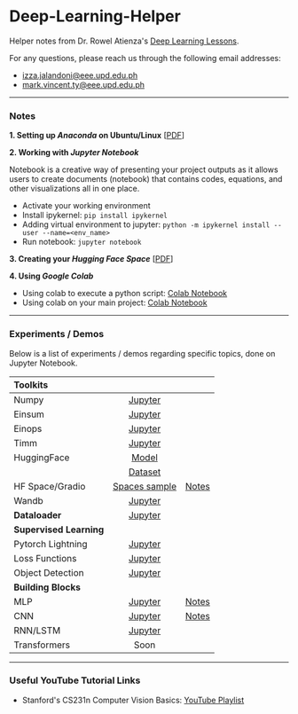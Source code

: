 # Deep-Learning-Helper
Helper notes from Dr. Rowel Atienza's <a href="https://github.com/roatienza/Deep-Learning-Experiments">Deep Learning Lessons</a>.

For any questions, please reach us through the following email addresses:
  - izza.jalandoni@eee.upd.edu.ph
  - mark.vincent.ty@eee.upd.edu.ph

---

### Notes
**1. Setting up *Anaconda* on Ubuntu/Linux** [[PDF](Notes/Setting-up%20Anaconda%20for%20Ubuntu_Linux.pdf)]


**2. Working with *Jupyter Notebook***

Notebook is a creative way of presenting your project outputs as it allows users to create documents (notebook) that contains codes, equations, and other visualizations all in one place.

  - Activate your working environment
  - Install ipykernel: `pip install ipykernel`
  - Adding virtual environment to jupyter: `python -m ipykernel install --user --name=<env_name>`
  - Run notebook: `jupyter notebook`

**3. Creating your *Hugging Face Space*** [[PDF](Notes/HuggingFace_Spaces.pdf)]

**4. Using *Google Colab***
  - Using colab to execute a python script: [Colab Notebook](https://colab.research.google.com/drive/1NNtgPH_FETz9pX8tZ3DfMjTtZdMCUZBJ?usp=sharing)
  - Using colab on your main project: [Colab Notebook](https://colab.research.google.com/drive/1Dx1LxDX-_wvBcw_VVcr368PfOrzJJzai?usp=sharing)

---

### Experiments / Demos

Below is a list of experiments / demos regarding specific topics, done on Jupyter Notebook.

|   <b>Toolkits</b>     |                                          |    |
|:----------------------|:----------------------------------------:|:--:|
| Numpy                 | [Jupyter](Toolkits/numpy_demo.ipynb)     |    |
| Einsum                | [Jupyter](Toolkits/einsum_demo.ipynb)    |    |
| Einops                | [Jupyter](Toolkits/einops_demo.ipynb)    |    |
| Timm                  | [Jupyter](Toolkits/timm_demo.ipynb)      |    |
| HuggingFace           | [Model](Toolkits/huggingface_demo.ipynb) |    |
|                       | [Dataset](Datasets/dataset_demo.ipynb)   |    |
| HF Space/Gradio       | [Spaces sample](https://huggingface.co/spaces/izzajalandoni/dialogpt-tagalog) | [Notes](Notes/HuggingFace_Spaces.pdf) |
| Wandb                 | [Jupyter](Toolkits/wandb_demo.ipynb)     |    |
| <b>Dataloader</b>     | [Jupyter](Datasets/dataset_demo.ipynb)   |    |
| <b>Supervised Learning</b>|                                      |    |
| Pytorch Lightning     | [Jupyter](SupervisedLearning/mlp_lightning_demo.ipynb)|    |
| Loss Functions        | [Jupyter](SupervisedLearning/lossfunctions.ipynb)     |    |
| Object Detection      | [Jupyter](SupervisedLearning/object_detection.ipynb)  |    |
| <b>Building Blocks</b>|                                          |    |
| MLP                   | [Jupyter](BuildingBlocks/mlp_demo.ipynb) | [Notes](Notes/MultiLayer_Perceptron(MLP).pdf)    |
| CNN                   | [Jupyter](BuildingBlocks/cnn_demo.ipynb) | [Notes](Notes/NN%20IO%20Shape%20Calculation.pdf) |
| RNN/LSTM              | [Jupyter](BuildingBlocks/rnn_demo.ipynb) |    |
| Transformers          | Soon                                     |    |

---

### Useful YouTube Tutorial Links

- Stanford's CS231n Computer Vision Basics: <a href="https://www.youtube.com/playlist?list=PL3FW7Lu3i5JvHM8ljYj-zLfQRF3EO8sYv">YouTube Playlist</a>
